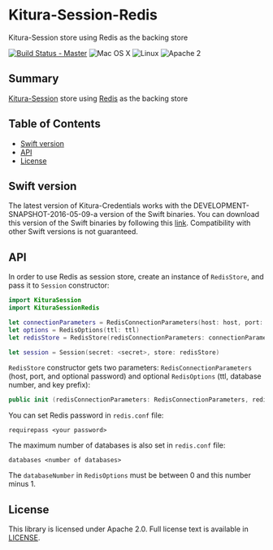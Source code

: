 # Kitura-Session-Redis
Kitura-Session store using Redis as the backing store

[![Build Status - Master](https://travis-ci.org/IBM-Swift/Kitura.svg?branch=master)](https://travis-ci.org/IBM-Swift/Kitura-Session-Redis)
![Mac OS X](https://img.shields.io/badge/os-Mac%20OS%20X-green.svg?style=flat)
![Linux](https://img.shields.io/badge/os-linux-green.svg?style=flat)
![Apache 2](https://img.shields.io/badge/license-Apache2-blue.svg?style=flat)

## Summary
 [Kitura-Session](https://github.com/IBM-Swift/Kitura-Session) store using [Redis](http://redis.io/) as the backing store

## Table of Contents
* [Swift version](#swift-version)
* [API](#api)
* [License](#license)

## Swift version
The latest version of Kitura-Credentials works with the DEVELOPMENT-SNAPSHOT-2016-05-09-a version of the Swift binaries. You can download this version of the Swift binaries by following this [link](https://swift.org/download/). Compatibility with other Swift versions is not guaranteed.


## API
In order to use Redis as session store, create an instance of `RedisStore`, and pass it to `Session` constructor:

```swift
import KituraSession
import KituraSessionRedis

let connectionParameters = RedisConnectionParameters(host: host, port: port, password: password)
let options = RedisOptions(ttl: ttl)
let redisStore = RedisStore(redisConnectionParameters: connectionParameters, redisDatabaseOptions: options)

let session = Session(secret: <secret>, store: redisStore)
```

`RedisStore` constructor gets two parameters: `RedisConnectionParameters` (host, port, and optional password) and optional `RedisOptions` (ttl, database number, and key prefix):

```swift
public init (redisConnectionParameters: RedisConnectionParameters, redisDatabaseOptions: RedisOptions? = nil)
```

You can set Redis password in `redis.conf` file:
```
requirepass <your password>
```
The maximum number of databases is also set in `redis.conf` file:
```
databases <number of databases>
```
The `databaseNumber` in  `RedisOptions` must be between 0 and this number minus 1.

## License
This library is licensed under Apache 2.0. Full license text is available in [LICENSE](LICENSE.txt).

